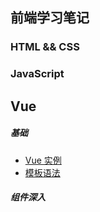 ## 前端学习笔记

### HTML && CSS

### JavaScript

## Vue

##### 基础

- [Vue 实例](./Vue/Vue-实例.md)
- [模板语法](./Vue/模板语法.md)

##### 组件深入

